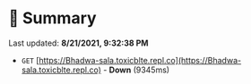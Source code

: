 # 📖 Summary
Last updated: **8/21/2021, 9:32:38 PM**

- `GET` [https://Bhadwa-sala.toxicblte.repl.co](https://Bhadwa-sala.toxicblte.repl.co) - **Down** (9345ms)
